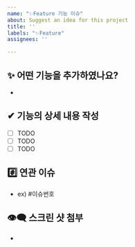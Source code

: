 ```yaml
---
name: "✨Feature 기능 이슈"
about: Suggest an idea for this project
title: ''
labels: "✨Feature"
assignees: ''

---
```


## ✨ 어떤 기능을 추가하였나요?
- 

## ✔ 기능의 상세 내용 작성
-  [ ] TODO
-  [ ] TODO
-  [ ] TODO

## #️⃣ 연관 이슈 
- ex) #이슈번호 

## 👁‍🗨 스크린 샷 첨부
-
